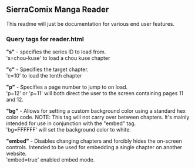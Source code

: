 <h2>SierraComix Manga Reader</h2>

This readme will just be documentation for various end user features.

<h3>Query tags for reader.html</h3>

<b>"s"</b> - specifies the series ID to load from. <br>
's=chou-kuse' to load a chou kuse chapter

<b>"c"</b> - Specifies the target chapter. <br>
'c=10' to load the tenth chapter

<b>"p"</b> - Specifies a page number to jump to on load. <br>
'p=12' or 'p=11' will both direct the user to the screen containing pages 11 and 12.

<b>"bg"</b> - Allows for setting a custom background color using a standard hex color code. NOTE: This tag will not carry over between chapters. It's mainly intended for use in conjunction with the "embed" tag. <br>
'bg=FFFFFF' will set the background color to white.

<b>"embed"</b> - Disables changing chapters and forcibly hides the on-screen controls. Intended to be used for embedding a single chapter on another website. <br>
'embed=true' enabled embed mode.
